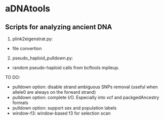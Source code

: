 # aDNAtools
## Scripts for analyzing ancient DNA
1. plink2eigenstrat.py:
  - file convertion
2. pseudo_haploid_pulldown.py: 
  - random pseudo-haploid calls from bcftools mpileup.

TO DO: 
- pulldown option: disable strand ambiguous SNPs removal (useful when allele0 are always on the forward strand)
- pulldown option: complete I/O. Especially into vcf and packgedAncestry formats
- pulldown option: support sex and population labels
- window-f3: window-based f3 for selection scan
